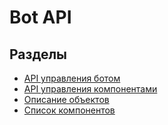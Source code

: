 # Bot API

## Разделы
- [API управления ботом](./api/bot.md)
- [API управления компонентами](./api/components.md)
- [Описание объектов](./objects.md)
- [Список компонентов](./components.md)